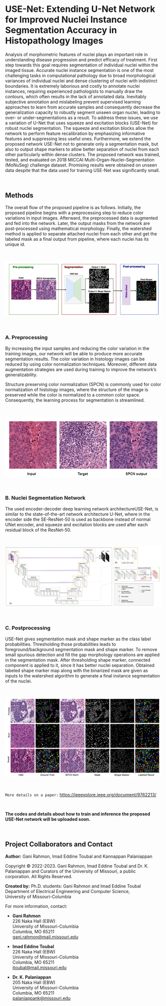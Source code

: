 # USE-Net: Extending U-Net Network for Improved Nuclei Instance Segmentation Accuracy in Histopathology Images
Analysis of morphometric features of nuclei plays an important role in understanding disease progression and predict efficacy of treatment. First step towards this goal requires segmentation of individual nuclei within the imaged tissue. Accurate nuclei instance segmentation is one of the most challenging tasks in computational pathology due to broad morphological variances of individual nuclei and dense clustering of nuclei with indistinct boundaries. It is extremely laborious and costly to
annotate nuclei instances, requiring experienced pathologists to manually draw the contours, which often results in the lack of annotated data. Inevitably subjective annotation and mislabeling prevent supervised learning approaches to learn from accurate samples and consequently decrease the generalization capacity to robustly segment unseen organ nuclei, leading to over- or under-segmentations as a result. To address these issues, we use a variation of U-Net that uses squeeze and excitation blocks (USE-Net) for robust nuclei segmentation. The squeeze and excitation blocks allow the network to perform feature recalibration by emphasizing informative features and suppressing less useful ones. Furthermore, we extend the proposed network USE-Net not to generate only a segmentation mask, but also to output shape markers to allow better separation of nuclei from each other particularly within dense clusters. The proposed network was trained, tested, and evaluated on 2018 MICCAI Multi-Organ-Nuclei-Segmentation (MoNuSeg) challenge dataset. Promising results were obtained on unseen data despite that the data used for training USE-Net was significantly small.

<br/>

## Methods
The overall flow of the proposed pipeline is as follows. Initially, the proposed pipeline begins with a preprocessing step to reduce color variations in input images. Afterward, the preprocessed data is augmented and fed into the network. Later, the output masks from the network are post-processed using mathematical morphology. Finally, the watershed method is applied to separate attached nuclei from each other and get the labeled mask as a final output from pipeline, where each nuclei has its unique id.

<br/>

![](/figures/pipeline.png)

<br/>

### A. Preprocessing
By increasing the input samples and reducing the color variation in the training images, our network will be able to produce more accurate segmentation results. The color variation in histology images can be reduced by using color normalization techniques. Moreover, different data augmentation strategies are used during training to improve the network’s generalizability.

Structure preserving color normalization (SPCN) is commonly used for color normalization of histology images, where the structure of the image is preserved while the color is normalized to a common color space. Consequently, the learning process for segmentation is streamlined.

<br/>

![](/figures/SPCN_exp.png)

<br/>

### B. Nuclei Segmentation Network
The used encoder-decoder deep learning network architectureUSE-Net, is similar to the state-of-the-art network architecture U-Net, where in the encoder side the
SE-ResNet-50 is used as backbone instead of normal UNet encoder, and squeeze and excitation blocks are used after each residual block of the ResNet-50.

<br/>

![](/figures/USE_Net_arch.png)

<br/>

### C. Postprocessing
USE-Net gives segmentation mask and shape marker as the class label probabilities. Thresholding those probabilities leads to foreground/background segmentation mask and shape marker. To remove small spurious detection and fill the gap morphology operations are applied in the segmentation mask. After thresholding shape marker, connected component is applied to it, since it has better nuclei separation. Obtained labeled shape marker map along with the binarized mask are given as inputs to the watershed algorithm to generate a final instance segmentation of the nuclei.

<br/>

![](/figures/qualitative_results.png)

<br/>

```More details on a paper:``` https://ieeexplore.ieee.org/document/9762213/ 

<br/>

**The codes and details about how to train and inference the proposed USE-Net network will be uploaded soon.** 

<br/>

## Project Collaborators and Contact

**Author:** Gani Rahmon, Imad Eddine Toubal and Kannappan Palaniappan

Copyright &copy; 2022-2023. Gani Rahmon, Imad Eddine Toubal and Dr. K. Palaniappan and Curators of the University of Missouri, a public corporation. All Rights Reserved.

**Created by:** Ph.D. students: Gani Rahmon and Imad Eddine Toubal
Department of Electrical Engineering and Computer Science,  
University of Missouri-Columbia  

For more information, contact:

* **Gani Rahmon**  
226 Naka Hall (EBW)  
University of Missouri-Columbia  
Columbia, MO 65211  
gani.rahmon@mail.missouri.edu  

* **Imad Eddine Toubal**  
226 Naka Hall (EBW)  
University of Missouri-Columbia  
Columbia, MO 65211   
itoubal@mail.missouri.edu

* **Dr. K. Palaniappan**  
205 Naka Hall (EBW)  
University of Missouri-Columbia  
Columbia, MO 65211  
palaniappank@missouri.edu
